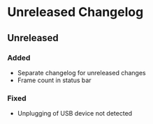 # Unreleased Changelog

## Unreleased

### Added
- Separate changelog for unreleased changes
- Frame count in status bar

### Fixed
- Unplugging of USB device not detected
